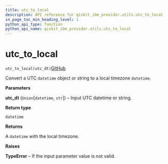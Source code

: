 ```yaml
---
title: utc_to_local
description: API reference for qiskit_ibm_provider.utils.utc_to_local
in_page_toc_min_heading_level: 1
python_api_type: function
python_api_name: qiskit_ibm_provider.utils.utc_to_local
---
```


<span id="utc-to-local" />

# utc\_to\_local

<span id="qiskit_ibm_provider.utils.utc_to_local" />

`utc_to_local(utc_dt)`[GitHub](https://github.com/qiskit/qiskit-ibm-provider/tree/stable/0.7/qiskit_ibm_provider/utils/converters.py "view source code")

Convert a UTC `datetime` object or string to a local timezone `datetime`.

**Parameters**

**utc\_dt** (`Union`\[`datetime`, `str`]) – Input UTC datetime or string.

**Return type**

`datetime`

**Returns**

A `datetime` with the local timezone.

**Raises**

**TypeError** – If the input parameter value is not valid.

